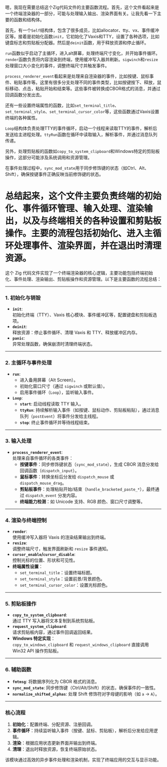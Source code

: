 嗯，我现在需要总结这个Zig代码文件的主要函数流程。首先，这个文件看起来是一个终端渲染器的一部分，可能与处理输入输出、渲染界面有关。让我先看一下主要的函数和结构体。

首先，有一个`Self`结构体，包含了很多成员，比如allocator、tty、vx、事件缓冲区等。接着是初始化函数`init`，它初始化了Vaxis和TTY，设置了各种选项，比如键盘标志和剪贴板分配器。然后是`deinit`函数，用于释放资源和停止循环。

`run`函数似乎启动了主循环，进入alt屏幕，处理终端尺寸变化，并开始事件循环。`render`函数负责将内容渲染到终端，使用缓冲写入器并刷新。`sigwinch`和`resize`处理窗口大小变化的事件，调整终端尺寸并触发事件。

`process_renderer_event`看起来是处理来自渲染器的事件，比如按键、鼠标事件、粘贴事件等。这里有很多分支处理不同的事件类型，比如按键按下、释放，鼠标移动、点击，粘贴开始和结束等。这些事件被转换成CBOR格式的消息，并通过回调函数分发出去。

还有一些设置终端属性的函数，比如`set_terminal_title`、`set_terminal_style`、`set_terminal_cursor_color`等，这些函数通过Vaxis设置终端的各种属性。

`Loop`结构体负责处理TTY的事件循环，启动一个线程来读取TTY的事件，解析后发送给主进程处理。`ttyRun`函数在循环中读取输入，解析事件，并通过消息队列传递。

另外，处理剪贴板的函数如`copy_to_system_clipboard`和Windows特定的剪贴板操作，这部分可能涉及系统调用和资源管理。

在事件处理过程中，`sync_mod_state`用于同步修饰键的状态（如Ctrl、Alt、Shift），确保按键事件正确反映当前修饰键的状态。

总结起来，这个文件主要负责终端的初始化、事件循环管理、输入处理、渲染输出，以及与终端相关的各种设置和剪贴板操作。主要的流程包括初始化、进入主循环处理事件、渲染界面，并在退出时清理资源。
================================================
这个 Zig 代码文件实现了一个终端渲染器的核心逻辑，主要功能包括终端初始化、事件处理、渲染输出、剪贴板操作和资源管理。以下是主要函数的流程总结：

---

### **1. 初始化与销毁**
- **`init`**:  
  初始化终端（TTY）、Vaxis 核心模块、事件缓冲区等，配置键盘和剪贴板选项。  
- **`deinit`**:  
  释放资源：停止事件循环、清理 Vaxis 和 TTY、释放缓冲区内存。  
- **`panic`**:  
  异常处理函数，确保崩溃时清理终端状态。

---

### **2. 主循环与事件处理**
- **`run`**:  
  - 进入备用屏幕（Alt Screen）。  
  - 初始化窗口尺寸（通过 `sigwinch` 或默认值）。  
  - 启用事件循环（`Loop`），监听输入事件。  
- **`Loop`**:  
  - **`start`**: 启动线程读取 TTY 输入。  
  - **`ttyRun`**: 持续解析输入事件（如按键、鼠标动作、剪贴板粘贴），通过消息队列（`postEvent`）将事件分发给主线程。  
  - **`stop`**: 终止事件循环并等待线程结束。

---

### **3. 输入处理**
- **`process_renderer_event`**:  
  处理来自事件循环的各类事件：  
  - **按键事件**：同步修饰键状态（`sync_mod_state`），生成 CBOR 消息分发给回调函数（`dispatch_input`）。  
  - **鼠标事件**：转换坐标后分发给 `dispatch_mouse` 或 `dispatch_mouse_drag`。  
  - **剪贴板事件**：处理粘贴开始/结束（`handle_bracketed_paste_*`），最终通过 `dispatch_event` 分发内容。  
  - **终端能力检测**：如 Unicode 支持、RGB 颜色、窗口尺寸调整等。

---

### **4. 渲染与终端控制**
- **`render`**:  
  使用缓冲写入器将 Vaxis 的渲染结果输出到终端。  
- **`resize`**:  
  调整终端尺寸，触发界面刷新和 `resize` 事件通知。  
- **`cursor_enable`/`cursor_disable`**:  
  控制光标的位置、形状和可见性。  
- **终端属性设置**：  
  - `set_terminal_title`：设置终端标题。  
  - `set_terminal_style`：设置前景/背景颜色。  
  - `set_terminal_cursor_color`：设置光标颜色。  

---

### **5. 剪贴板操作**
- **`copy_to_system_clipboard`**:  
  通过 TTY 写入器将文本复制到系统剪贴板。  
- **`request_system_clipboard`**:  
  请求剪贴板内容，通过事件回调返回结果。  
- **Windows 特定实现**：  
  `copy_to_windows_clipboard` 和 `request_windows_clipboard` 直接调用 Win32 API 操作剪贴板。

---

### **6. 辅助函数**
- **`fmtmsg`**: 将数据序列化为 CBOR 格式的消息。  
- **`sync_mod_state`**: 同步修饰键（Ctrl/Alt/Shift）的状态，确保事件的一致性。  
- **`normalize_shifted_alphas`**: 处理 Shift 修饰符对字母键的影响（如 `a` → `A`）。

---

### **核心流程**
1. **初始化**：配置终端、分配资源、注册回调。  
2. **事件循环**：持续监听输入事件（按键、鼠标、剪贴板），解析后分发给应用逻辑。  
3. **渲染**：根据应用状态更新界面并输出到终端。  
4. **清理**：退出时释放资源，恢复终端原始状态。  

该模块通过高效的异步事件处理和渲染机制，实现了终端应用的交互与显示功能。